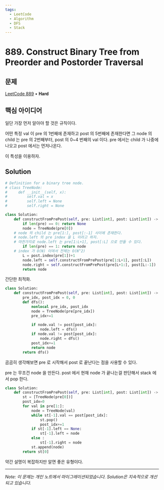 ```yaml
---
tags:
  - LeetCode
  - Algorithm
  - DFS
  - Stack
---
```


# 889. Construct Binary Tree from Preorder and Postorder Traversal

## 문제

[LeetCode 889](https://leetcode.com/problems/construct-binary-tree-from-preorder-and-postorder-traversal/) • **Hard**

## 핵심 아이디어

일단 가장 먼저 알아야 할 것은 규칙이다.

어떤 특정 val 이 pre 의 1번째에 존재하고 post 의 5번째에 존재한다면 그 node 의 child 는 pre 의 2번째부터, post 의 0~4 번째의 val 이다. pre 에서는 child 가 나중에 나오고 post 에서는 먼저나온다.

이 특성을 이용하자.

## Solution

```python
# Definition for a binary tree node.
# class TreeNode:
#     def __init__(self, x):
#         self.val = x
#         self.left = None
#         self.right = None

class Solution:
    def constructFromPrePost(self, pre: List[int], post: List[int]) -> TreeNode:
        if len(pre) == 0: return None
        node = TreeNode(pre[0])
    # node 의 child 는 pre[1:], post[:-1] 사이에 존재한다.
    # node.left 의 pre index 을 L 이라고 하자.
    # 마찬가지로 node.left 는 pre[1:L+1], post[:L] 으로 만들 수 있다.
        if len(pre) == 1: return node
    # index 가 O(N) 이여서 전체는 O(N^2)
        L = post.index(pre[1])+1
        node.left = self.constructFromPrePost(pre[1:L+1], post[:L])
        node.right = self.constructFromPrePost(pre[L+1:], post[L:-1])
        return node
```

간단한 최적화.

```python
class Solution:
    def constructFromPrePost(self, pre: List[int], post: List[int]) -> TreeNode:
        pre_idx, post_idx = 0, 0
        def dfs():
            nonlocal pre_idx, post_idx
            node = TreeNode(pre[pre_idx])
            pre_idx+=1
            
            if node.val != post[post_idx]:
                node.left = dfs()
            if node.val != post[post_idx]:
                node.right = dfs()
            post_idx+=1
            return node
        return dfs()
```

곰곰히 생각해보면 pre 로 시작해서 post 로 끝난다는 점을 사용할 수 있다.

pre 는 무조건 node 을 만든다. post 에서 현재 node 가 끝나는걸 판단해서 stack 에서 pop 한다.

```python
class Solution:
    def constructFromPrePost(self, pre: List[int], post: List[int]) -> TreeNode:
        st = [TreeNode(pre[0])]
        post_idx=0
        for val in pre[1:]:
            node = TreeNode(val)
            while st[-1].val == post[post_idx]:
                st.pop()
                post_idx+=1
            if st[-1].left == None:
                st[-1].left = node
            else :
                st[-1].right = node
            st.append(node)
        return st[0]
```

약간 설명이 복잡하지만 알면 좋은 유형이다.

---

*Note: 이 문제는 개인 노트에서 마이그레이션되었습니다. Solution은 지속적으로 개선되고 있습니다.*
